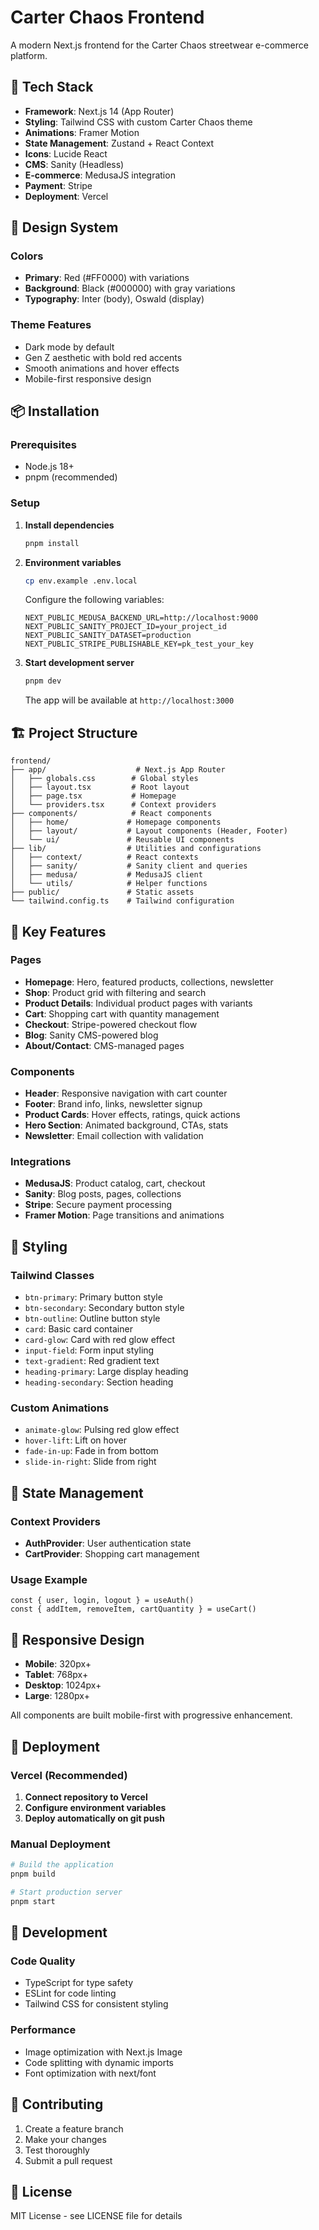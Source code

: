 # Carter Chaos Frontend

A modern Next.js frontend for the Carter Chaos streetwear e-commerce platform.

## 🚀 Tech Stack

- **Framework**: Next.js 14 (App Router)
- **Styling**: Tailwind CSS with custom Carter Chaos theme
- **Animations**: Framer Motion
- **State Management**: Zustand + React Context
- **Icons**: Lucide React
- **CMS**: Sanity (Headless)
- **E-commerce**: MedusaJS integration
- **Payment**: Stripe
- **Deployment**: Vercel

## 🎨 Design System

### Colors
- **Primary**: Red (#FF0000) with variations
- **Background**: Black (#000000) with gray variations
- **Typography**: Inter (body), Oswald (display)

### Theme Features
- Dark mode by default
- Gen Z aesthetic with bold red accents
- Smooth animations and hover effects
- Mobile-first responsive design

## 📦 Installation

### Prerequisites
- Node.js 18+
- pnpm (recommended)

### Setup

1. **Install dependencies**
   ```bash
   pnpm install
   ```

2. **Environment variables**
   ```bash
   cp env.example .env.local
   ```
   
   Configure the following variables:
   ```
   NEXT_PUBLIC_MEDUSA_BACKEND_URL=http://localhost:9000
   NEXT_PUBLIC_SANITY_PROJECT_ID=your_project_id
   NEXT_PUBLIC_SANITY_DATASET=production
   NEXT_PUBLIC_STRIPE_PUBLISHABLE_KEY=pk_test_your_key
   ```

3. **Start development server**
   ```bash
   pnpm dev
   ```

   The app will be available at `http://localhost:3000`

## 🏗️ Project Structure

```
frontend/
├── app/                    # Next.js App Router
│   ├── globals.css        # Global styles
│   ├── layout.tsx         # Root layout
│   ├── page.tsx           # Homepage
│   └── providers.tsx      # Context providers
├── components/            # React components
│   ├── home/             # Homepage components
│   ├── layout/           # Layout components (Header, Footer)
│   └── ui/               # Reusable UI components
├── lib/                  # Utilities and configurations
│   ├── context/          # React contexts
│   ├── sanity/           # Sanity client and queries
│   ├── medusa/           # MedusaJS client
│   └── utils/            # Helper functions
├── public/               # Static assets
└── tailwind.config.ts    # Tailwind configuration
```

## 🔧 Key Features

### Pages
- **Homepage**: Hero, featured products, collections, newsletter
- **Shop**: Product grid with filtering and search
- **Product Details**: Individual product pages with variants
- **Cart**: Shopping cart with quantity management
- **Checkout**: Stripe-powered checkout flow
- **Blog**: Sanity CMS-powered blog
- **About/Contact**: CMS-managed pages

### Components
- **Header**: Responsive navigation with cart counter
- **Footer**: Brand info, links, newsletter signup
- **Product Cards**: Hover effects, ratings, quick actions
- **Hero Section**: Animated background, CTAs, stats
- **Newsletter**: Email collection with validation

### Integrations
- **MedusaJS**: Product catalog, cart, checkout
- **Sanity**: Blog posts, pages, collections
- **Stripe**: Secure payment processing
- **Framer Motion**: Page transitions and animations

## 🎨 Styling

### Tailwind Classes
- `btn-primary`: Primary button style
- `btn-secondary`: Secondary button style
- `btn-outline`: Outline button style
- `card`: Basic card container
- `card-glow`: Card with red glow effect
- `input-field`: Form input styling
- `text-gradient`: Red gradient text
- `heading-primary`: Large display heading
- `heading-secondary`: Section heading

### Custom Animations
- `animate-glow`: Pulsing red glow effect
- `hover-lift`: Lift on hover
- `fade-in-up`: Fade in from bottom
- `slide-in-right`: Slide from right

## 🔄 State Management

### Context Providers
- **AuthProvider**: User authentication state
- **CartProvider**: Shopping cart management

### Usage Example
```tsx
const { user, login, logout } = useAuth()
const { addItem, removeItem, cartQuantity } = useCart()
```

## 📱 Responsive Design

- **Mobile**: 320px+
- **Tablet**: 768px+
- **Desktop**: 1024px+
- **Large**: 1280px+

All components are built mobile-first with progressive enhancement.

## 🚀 Deployment

### Vercel (Recommended)

1. **Connect repository to Vercel**
2. **Configure environment variables**
3. **Deploy automatically on git push**

### Manual Deployment

```bash
# Build the application
pnpm build

# Start production server
pnpm start
```

## 🔧 Development

### Code Quality
- TypeScript for type safety
- ESLint for code linting
- Tailwind CSS for consistent styling

### Performance
- Image optimization with Next.js Image
- Code splitting with dynamic imports
- Font optimization with next/font

## 🤝 Contributing

1. Create a feature branch
2. Make your changes
3. Test thoroughly
4. Submit a pull request

## 📄 License

MIT License - see LICENSE file for details 